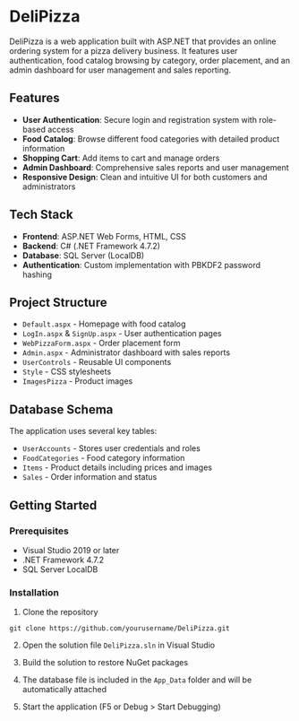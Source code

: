 # DeliPizza
DeliPizza is a web application built with ASP.NET that provides an online ordering system for a pizza delivery business. It features user authentication, food catalog browsing by category, order placement, and an admin dashboard for user management and sales reporting.

## Features

- **User Authentication**: Secure login and registration system with role-based access
- **Food Catalog**: Browse different food categories with detailed product information
- **Shopping Cart**: Add items to cart and manage orders
- **Admin Dashboard**: Comprehensive sales reports and user management
- **Responsive Design**: Clean and intuitive UI for both customers and administrators

## Tech Stack

- **Frontend**: ASP.NET Web Forms, HTML, CSS
- **Backend**: C# (.NET Framework 4.7.2)
- **Database**: SQL Server (LocalDB)
- **Authentication**: Custom implementation with PBKDF2 password hashing

## Project Structure

- `Default.aspx` - Homepage with food catalog
- `LogIn.aspx` & `SignUp.aspx` - User authentication pages
- `WebPizzaForm.aspx` - Order placement form
- `Admin.aspx` - Administrator dashboard with sales reports
- `UserControls` - Reusable UI components
- `Style` - CSS stylesheets
- `ImagesPizza` - Product images

## Database Schema

The application uses several key tables:
- `UserAccounts` - Stores user credentials and roles
- `FoodCategories` - Food category information
- `Items` - Product details including prices and images
- `Sales` - Order information and status

## Getting Started

### Prerequisites

- Visual Studio 2019 or later
- .NET Framework 4.7.2
- SQL Server LocalDB

### Installation

1. Clone the repository
```
git clone https://github.com/yourusername/DeliPizza.git
```

2. Open the solution file `DeliPizza.sln` in Visual Studio

3. Build the solution to restore NuGet packages

4. The database file is included in the `App_Data` folder and will be automatically attached

5. Start the application (F5 or Debug > Start Debugging)

